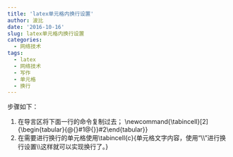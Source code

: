 ```yaml
---
title: 'latex单元格内换行设置'
author: 波比
date: '2016-10-16'
slug: latex单元格内换行设置
categories:
  - 网络技术
tags:
  - latex
  - 网络技术
  - 写作
  - 单元格
  - 换行
---
```


步骤如下：

1.  在导言区将下面一行的命令复制过去； \\newcommand{\\tabincell}\[2\]{\\begin{tabular}{@{}#1@{}}#2\\end{tabular}}
2.  在需要进行换行的单元格使用\\tabincell{c}{单元格文字内容，使用“\\\\”进行换行设置\\\\这样就可以实现换行了。}